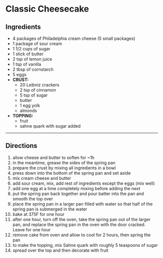 Classic Cheesecake
===================

## Ingredients

- 4 packages of Philadelphia cream cheese  (5 small packages)
- 1 package of sour cream
- 1 1/2 cups of sugar
- 1 stick of butter
- 2 tsp of lemon juice
- 1 tsp of vanilla
- 2 tbsp of cornstarch
- 5 eggs
- **CRUST:**
  - 20 Leibniz crackers
  - 2 tsp of cinnamon
  - 5 tsp of sugar
  - butter
  - 1 egg yolk
  - almonds
- **TOPPING:**
  - fruit
  - sahne quark with sugar added

---

## Directions

1. allow cheese and butter to soften for ~1h
1. in the meantime, grease the sides of the spring pan
1. prepare the crust by mixing all ingredients in a bowl
1. press down into the bottom of the spring pan and set aside
1. mix cream cheese and butter
1. add sour cream, mix, add rest of ingredients except the eggs (mix well)
1. add one egg at a time completely mixing before adding the next
1. put the spring pan back together and pour batter into the pan and smooth the
   top over
1. place the spring pan in a larger pan filled with water so that half of the
   spring pan is submerged in the water
1. bake at 375F for one hour
1. after one hour, turn off the oven, take the spring pan out of the larger
   pan, and replace the spring pan in the oven with the door cracked. Leave for
   one hour
1. remove cake from oven and allow to cool for 2 hours, then spring the pan
1. to make the topping, mix Sahne quark with roughly 5 teaspoons of sugar
1. spread over the top and then decorate with fruit


